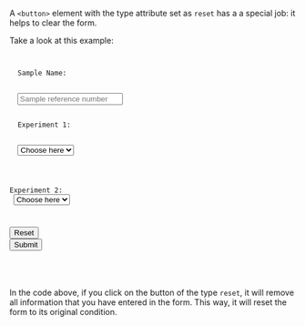 A `<button>` element with the type
attribute set as `reset` has a
a special job: it helps to clear
the form. 

Take a look at this example:
<codeblock language="html" type="lesson">
<code>
<form>
  <label>Sample Name:</label>
  <br>
  <input type="text" placeholder="Sample reference number" />
  <br>
  <label>Experiment 1:</label>
  <br>
  <select for="experiment-1">
    <option value="" selected disabled hidden>Choose here</option>
    <option value="Pass">Pass</option>
    <option value="Fail">Fail</option>
  </select>
  <br>

  <label>Experiment 2:</label>
  <br>
  <select for="experiment-1">
    <option value="" selected disabled hidden>Choose here</option>
    <option value="Pass">Pass</option>
    <option value="Fail">Fail</option>
  </select>
  <br>

  <button type="reset">Reset</button>
  <button type="submit">Submit</button>
</form>
</code>
</codeblock>

In the code above, if you click
on the button of the type `reset`,
it will remove all information
that you have entered in the form.
This way, it will reset the form
to its original condition.